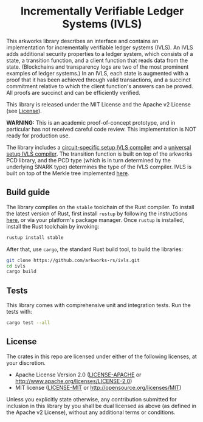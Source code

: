 <h1 align="center">Incrementally Verifiable Ledger Systems (IVLS)</h1>

This arkworks library describes an interface and contains an implementation for incrementally verifiable ledger systems (IVLS). An IVLS adds additional security properties to a ledger system, which consists of a state, a transition function, and a client function that reads data from the state. (Blockchains and transparency logs are two of the most prominent examples of ledger systems.) In an IVLS, each state is augmented with a proof that it has been achieved through valid transactions, and a succinct commitment relative to which the client function's answers can be proved. All proofs are succinct and can be efficiently verified.

This library is released under the MIT License and the Apache v2 License (see [License](#license)).

**WARNING:** This is an academic proof-of-concept prototype, and in particular has not received careful code review. This implementation is NOT ready for production use.

The library includes a [circuit-specific setup IVLS compiler](src/compiler/circuit_specific_setup_compiler.rs) and a [universal setup IVLS compiler](src/compiler/universal_setup_compiler.rs). The transition function is built on top of the arkworks PCD library, and the PCD type (which is in turn determined by the underlying SNARK type) determines the type of the IVLS compiler. IVLS is built on top of the Merkle tree implemented [here](src/building_blocks/mt/).

## Build guide

The library compiles on the `stable` toolchain of the Rust compiler. To install the latest version of Rust, first install `rustup` by following the instructions [here](https://rustup.rs/), or via your platform's package manager. Once `rustup` is installed, install the Rust toolchain by invoking:
```bash
rustup install stable
```

After that, use `cargo`, the standard Rust build tool, to build the libraries:
```bash
git clone https://github.com/arkworks-rs/ivls.git
cd ivls
cargo build
```

## Tests
This library comes with comprehensive unit and integration tests. Run the tests with:
```bash
cargo test --all
```

## License

The crates in this repo are licensed under either of the following licenses, at your discretion.

 * Apache License Version 2.0 ([LICENSE-APACHE](LICENSE-APACHE) or http://www.apache.org/licenses/LICENSE-2.0)
 * MIT license ([LICENSE-MIT](LICENSE-MIT) or http://opensource.org/licenses/MIT)

Unless you explicitly state otherwise, any contribution submitted for inclusion in this library by you shall be dual licensed as above (as defined in the Apache v2 License), without any additional terms or conditions.
